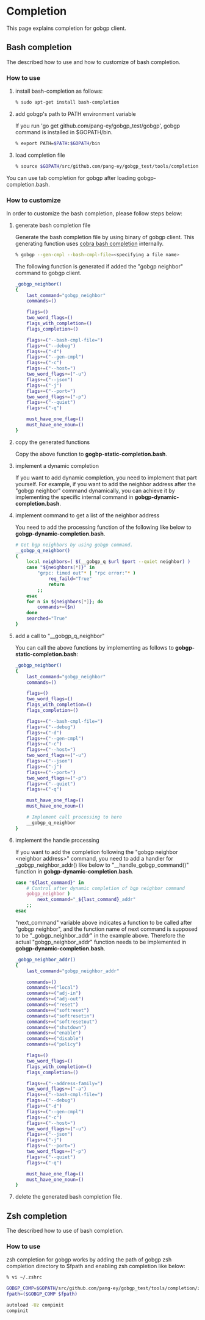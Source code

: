 # Completion

This page explains completion for gobgp client.

## Bash completion

The described how to use and how to customize of bash completion.

### How to use

1. install bash-completion as follows:

    ```bash
    % sudo apt-get install bash-completion
    ```

1. add gobgp's path to PATH environment variable

    If you run 'go get github.com/pang-ey/gobgp_test/gobgp', gobgp command is installed
    in $GOPATH/bin.

    ```bash
    % export PATH=$PATH:$GOPATH/bin
    ```

1. load completion file

    ```bash
    % source $GOPATH/src/github.com/pang-ey/gobgp_test/tools/completion/gobgp-completion.bash
    ```

You can use tab completion for gobgp after loading gobgp-completion.bash.

### How to customize

In order to customize the bash completion, please follow steps below:

1. generate bash completion file

    Generate the bash completion file by using binary of gobgp client.
    This generating function uses
    [cobra bash completion](https://github.com/spf13/cobra#generating-bash-completions-for-your-command)
    internally.

    ```bash
    % gobgp --gen-cmpl --bash-cmpl-file=<specifying a file name>
    ```

    The following function is generated if added the "gobgp neighbor" command
    to gobgp client.

    ```bash
    _gobgp_neighbor()
    {
        last_command="gobgp_neighbor"
        commands=()

        flags=()
        two_word_flags=()
        flags_with_completion=()
        flags_completion=()

        flags+=("--bash-cmpl-file=")
        flags+=("--debug")
        flags+=("-d")
        flags+=("--gen-cmpl")
        flags+=("-c")
        flags+=("--host=")
        two_word_flags+=("-u")
        flags+=("--json")
        flags+=("-j")
        flags+=("--port=")
        two_word_flags+=("-p")
        flags+=("--quiet")
        flags+=("-q")

        must_have_one_flag=()
        must_have_one_noun=()
    }
    ```

1. copy the generated functions

    Copy the above function to **gogbp-static-completion.bash**.

1. implement a dynamic completion

    If you want to add dynamic completion, you need to implement that part
    yourself.
    For example, if you want to add the neighbor address after the "gobgp
    neighbor" command dynamically, you can achieve it by implementing the
    specific internal command in **gobgp-dynamic-completion.bash**.

1. implement command to get a list of the neighbor address

    You need to add the processing function of the following like below to
    **gobgp-dynamic-completion.bash**.

    ```bash
    # Get bgp neighbors by using gobgp command.
    __gobgp_q_neighbor()
    {
        local neighbors=( $(__gobgp_q $url $port --quiet neighbor) )
        case "${neighbors[*]}" in
            "grpc: timed out"* | "rpc error:"* )
                req_faild="True"
                return
            ;;
        esac
        for n in ${neighbors[*]}; do
            commands+=($n)
        done
        searched="True"
    }
    ```

1. add a call to "__gobgp_q_neighbor"

    You can call the above functions by implementing as follows to
    **gobgp-static-completion.bash**:

    ```bash
    _gobgp_neighbor()
    {
        last_command="gobgp_neighbor"
        commands=()

        flags=()
        two_word_flags=()
        flags_with_completion=()
        flags_completion=()

        flags+=("--bash-cmpl-file=")
        flags+=("--debug")
        flags+=("-d")
        flags+=("--gen-cmpl")
        flags+=("-c")
        flags+=("--host=")
        two_word_flags+=("-u")
        flags+=("--json")
        flags+=("-j")
        flags+=("--port=")
        two_word_flags+=("-p")
        flags+=("--quiet")
        flags+=("-q")

        must_have_one_flag=()
        must_have_one_noun=()

        # Implement call processing to here
        __gobgp_q_neighbor
    }
    ```

1. implement the handle processing

    If you want to add the completion following the "gobgp neighbor \<neighbor
    address\>" command, you need to add a handler for _gobgp_neighbor_addr()
    like below to "__handle_gobgp_command()" function in
    **gobgp-dynamic-completion.bash**.

    ```bash
    case "${last_command}" in
        # Control after dynamic completion of bgp neighbor command
        gobgp_neighbor )
            next_command="_${last_command}_addr"
        ;;
    esac
    ```

    "next_command" variable above indicates a function to be called after
    "gobgp neighbor", and the function name of next command is supposed to be
    "_gobgp_neighbor_addr" in the example above.
     Therefore the actual "gobgp_neighbor_addr" function needs to be
     implemented in **gobgp-dynamic-completion.bash**.

    ```bash
    _gobgp_neighbor_addr()
    {
        last_command="gobgp_neighbor_addr"

        commands=()
        commands+=("local")
        commands+=("adj-in")
        commands+=("adj-out")
        commands+=("reset")
        commands+=("softreset")
        commands+=("softresetin")
        commands+=("softresetout")
        commands+=("shutdown")
        commands+=("enable")
        commands+=("disable")
        commands+=("policy")

        flags=()
        two_word_flags=()
        flags_with_completion=()
        flags_completion=()

        flags+=("--address-family=")
        two_word_flags+=("-a")
        flags+=("--bash-cmpl-file=")
        flags+=("--debug")
        flags+=("-d")
        flags+=("--gen-cmpl")
        flags+=("-c")
        flags+=("--host=")
        two_word_flags+=("-u")
        flags+=("--json")
        flags+=("-j")
        flags+=("--port=")
        two_word_flags+=("-p")
        flags+=("--quiet")
        flags+=("-q")

        must_have_one_flag=()
        must_have_one_noun=()
    }
    ```

1. delete the generated bash completion file.

## Zsh completion

The described how to use of bash completion.

### How to use

zsh completion for gobgp works by adding the path of gobgp zsh completion
directory to $fpath and enabling zsh completion like below:

```bash
% vi ~/.zshrc

GOBGP_COMP=$GOPATH/src/github.com/pang-ey/gobgp_test/tools/completion/zsh
fpath=($GOBGP_COMP $fpath)

autoload -Uz compinit
compinit
```
